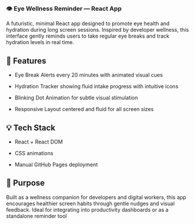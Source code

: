 ### 👁️ Eye Wellness Reminder — React App
A futuristic, minimal React app designed to promote eye health and hydration during long screen sessions. Inspired by developer wellness, this interface gently reminds users to take regular eye breaks and track hydration levels in real time.

## 🧠 Features
- Eye Break Alerts every 20 minutes with animated visual cues

- Hydration Tracker showing fluid intake progress with intuitive icons

- Blinking Dot Animation for subtle visual stimulation

- Responsive Layout centered and fluid for all screen sizes

## 💡 Tech Stack
- React + React DOM

- CSS animations

- Manual GitHub Pages deployment



## 🚀 Purpose
Built as a wellness companion for developers and digital workers, this app encourages healthier screen habits through gentle nudges and visual feedback. Ideal for integrating into productivity dashboards or as a standalone reminder tool

